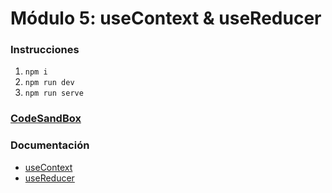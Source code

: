 # Módulo 5: useContext & useReducer

### Instrucciones

1. `npm i`
2. `npm run dev`
3. `npm run serve`

### [CodeSandBox](https://codesandbox.io/p/github/eliashz/ra-m5-usecontext-usereducer)

### Documentación

- [useContext](https://es.reactjs.org/docs/hooks-reference.html#usecontext)
- [useReducer](https://es.reactjs.org/docs/hooks-reference.html#usereducer)
